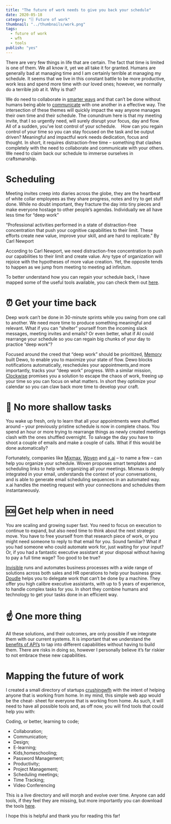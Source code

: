 ```yaml
---
title: "The future of work needs to give you back your schedule"
date: 2020-05-18
category: "🗄️ Future of work"
thumbnail: "../thumbnails/work.png"
tags:
  - future of work
  - wfh
  - tools
publish: "yes"
---
```


There are very few things in life that are certain. The fact that time is limited is one of them. We all know it, yet we all take it for granted. Humans are generally bad at managing time and I am certainly terrible at managing my schedule. It seems that we live in this constant battle to be more productive, work less and spend more time with our loved ones; however, we normally do a terrible job at it. Why is that?   

We do need to collaborate in [smarter ways](https://www.tiagofsanchez.com/the-future-of-work-needs-smart-collaboration) and that can’t be done without humans being able to [communicate](https://www.tiagofsanchez.com/the-future-of-work-needs-a-new-communication-tool) with one another in a effective way. The intersection of these themes will quickly impact the way anyone manages their own time and their schedule. The conundrum here is that my meeting invite, that I so urgently need, will surely disrupt your focus, day and flow. All of a sudden, you’ve lost control of your schedule. 
 
How can you regain control of your time so you can stay focused on the task and be output driven? Meaningful and impactful work needs dedication, focus and thought. In short, it requires distraction-free time – something that clashes completely with the need to collaborate and communicate with your others. We need to claim back our schedule to immerse ourselves in craftsmanship.   

# Scheduling

Meeting invites creep into diaries across the globe, they are the heartbeat of white collar employees as they share progress, notes and try to get stuff done. While no doubt important, they fracture the day into tiny pieces and make everyone hostage to  other people’s agendas. Individually we all have less time for “deep work” 

“Professional activities performed in a state of distraction-free concentration that push your cognitive capabilities to their limit. These efforts create new value, improve your skill, and are hard to replicate.”
By Carl Newport    

According to Carl Newport, we need distraction-free concentration to push our capabilities to their limit and create value. Any type of organization will rejoice with the hypotheses of more value creation. Yet, the opposite tends to happen as we jump from meeting to meeting ad infinitum.  

To better understand how you can regain your schedule back, I have mapped some of the useful tools available, you can check them out [here](https://crushingwfh.com/scheduling/).

# ⏰ Get your time back 

Deep work can’t be done in 30-minute sprints while you swing from one call to another. We need more time to produce something meaningful and relevant. What if you can “shelter” yourself from the incoming slack messages, meeting invites and emails? Or even better, what if AI could rearrange your schedule so you can regain big chunks of your day to practice “deep work”?
 
Focused around the creed that “deep work” should be prioritized, [Memory](https://crushingwfh.com/scheduling/memory) built Dewo, to enable you to maximize your state of flow. Dewo blocks notifications automatically, reschedules your appointments,and more importantly, tracks your “deep work” progress. With a similar mission, [Clockwise](https://crushingwfh.com/scheduling/clockwise) promises you a solution to escape the chaos of work, freeing up your time so you can focus on what matters. In short they optimize your calendar so you can claw back more time to develop your craft.

# 🤢 No more shallow tasks

You wake up fresh, only to learn that all your appointments were shuffled around – your previously pristine schedule is now in complete chaos. You spend an hour or more trying to rearrange things as newly created meetings clash with the ones shuffled overnight. To salvage the day you have to shoot a couple of emails and make a couple of calls. What if this would be done automatically? 

Fortunately, companies like [Mixmax](https://crushingwfh.com/scheduling/mixmax), [Woven](https://crushingwfh.com/scheduling/woven) and [x.ai](https://crushingwfh.com/scheduling/x.ai) – to name a few – can help you organize your schedule. Woven proposes smart templates and scheduling links to help with organizing all your meetings. Mixmax is deeply integrated in your email, understands the context of your conversations, and is able to generate email scheduling sequences in an automated way. x.ai handles the meeting request with your connections and schedules them instantaneously.  
 
# 🆘 Get help when in need

You are scaling and growing super fast. You need to focus on execution to continue to expand, but also need time to think about the next strategic move. You have to free yourself from that research piece of work, or you might need someone to reply to that email for you. Sound familiar? What if you had someone who could automate work for, just waiting for your input? Or, if you had a fantastic executive assistant at your disposal without having to pay a full time wage? Too good to be true? 

[Invisible](https://crushingwfh.com/scheduling/invisible) runs and automates business processes with a wide range of solutions across both sales and HR operations to help your business grow. [Doudle](https://crushingwfh.com/scheduling/doudle) helps you to delegate work that can’t be done by a machine. They offer you high calibre executive assistants, with up to 5 years of experience, to handle complex tasks for you. In short they combine humans and technology to get your tasks done in an efficient way.
 

# ☝️ One more thing

All these solutions, and their outcomes, are only possible if we integrate them with our current systems. It is important that we understand the [benefits of API’s](https://www.tiagofsanchez.com/ap-is-are-the-new-railroad) to tap into different capabilities without having to build them. There are risks in doing so, however I personally believe it’s far riskier to not embrace these new capabilities. 

# Mapping the future of work

I created a small directory of startups [crushingwfh](https://crushingwfh.com/) with the intent of helping anyone that is working from home. In my mind, this simple web app would be the cheat- sheet for everyone that is working from home. As such, it will need to have all possible tools and, as off now, you will find tools that could help you with: 

Coding, or better, learning to code;
- Collaboration;
- Communication;
- Design; 
- E-learning; 
- Kids,homeschooling; 
- Password Management; 
- Productivity; 
- Project Management; 
- Scheduling meetings; 
- Time Tracking; 
- Video Conferencing 

This is a live directory and will morph and evolve over time. Anyone can add tools, if they feel they are missing, but more importantly you can download the tools [here](https://crushingwfh.com/downloadtools).


I hope this is helpful and thank you for reading this far!





